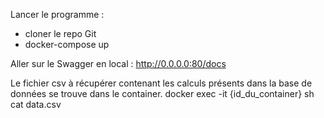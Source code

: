 Lancer le programme : 

- cloner le repo Git
- docker-compose up

Aller sur le Swagger en local : 
 http://0.0.0.0:80/docs

Le fichier csv à récupérer contenant les calculs présents dans la base de données se trouve dans le container.
docker exec -it {id_du_container} sh
cat data.csv
